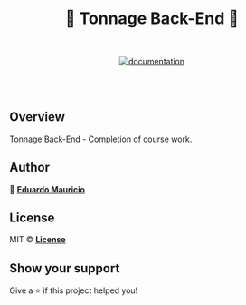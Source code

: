 <h1 align="center">
  🚀 Tonnage Back-End 🚀
</h1>

<br>

<div align="center">
  
[![documentation](https://img.shields.io/badge/documentation-yes-brightgreen.svg)](#overview)

</div>

<br><br>

## Overview

Tonnage Back-End - Completion of course work.

## Author

👤 **[Eduardo Mauricio](https://github.com/therealeddy)**

## License

MIT © **[License](LICENSE)**

## Show your support

Give a ⭐️ if this project helped you!
